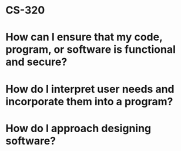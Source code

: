 # CS-320

# How can I ensure that my code, program, or software is functional and secure?

# How do I interpret user needs and incorporate them into a program?

# How do I approach designing software?

